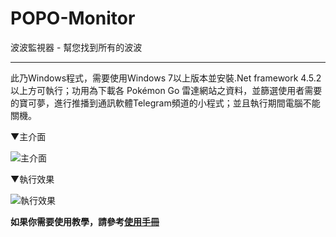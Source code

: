 # POPO-Monitor
波波監視器 - 幫您找到所有的波波
***
此乃Windows程式，需要使用Windows 7以上版本並安裝.Net framework 4.5.2以上方可執行；功用為下載各 Pokémon Go 雷達網站之資料，並篩選使用者需要的寶可夢，進行推播到通訊軟體Telegram頻道的小程式；並且執行期間電腦不能關機。

▼主介面

![主介面](http://i.imgur.com/DET9AX5.png)

▼執行效果

![執行效果](http://i.imgur.com/EmCL0nP.png)

**如果你需要使用教學，請參考**[**使用手冊**](https://github.com/infixman/POPO-Monitor/wiki)

